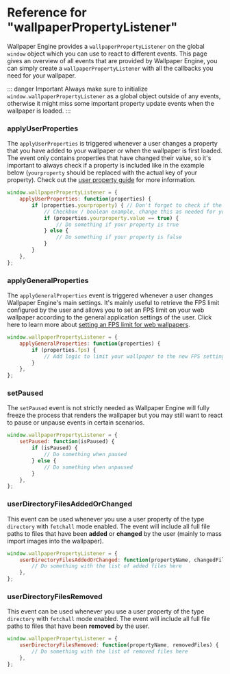 # Reference for "wallpaperPropertyListener"

Wallpaper Engine provides a `wallpaperPropertyListener` on the global `window` object which you can use to react to different events. This page gives an overview of all events that are provided by Wallpaper Engine, you can simply create a `wallpaperPropertyListener` with all the callbacks you need for your wallpaper.

::: danger Important
Always make sure to initialize `window.wallpaperPropertyListener` as a global object outside of any events, otherwise it might miss some important property update events when the wallpaper is loaded.
:::

### applyUserProperties

The `applyUserProperties` is triggered whenever a user changes a property that you have added to your wallpaper or when the wallpaper is first loaded. The event only contains properties that have changed their value, so it's important to always check if a property is included like in the example below (`yourproperty` should be replaced with the actual key of your property). Check out the [user property guide](/web/customization/properties) for more information.

```js
window.wallpaperPropertyListener = {
    applyUserProperties: function(properties) {
        if (properties.yourproperty) { // Don't forget to check if the property is included in the event
            // Checkbox / boolean example, change this as needed for your property type
            if (properties.yourproperty.value == true) {
                // Do something if your property is true
            } else {
                // Do something if your property is false
            }
        }
    },
};
```

### applyGeneralProperties

The `applyGeneralProperties` event is triggered whenever a user changes Wallpaper Engine's main settings. It's mainly useful to retrieve the FPS limit configured by the user and allows you to set an FPS limit on your web wallpaper according to the general application settings of the user. Click here to learn more about [setting an FPS limit for web wallpapers](/web/performance/fps).

```js 
window.wallpaperPropertyListener = {
    applyGeneralProperties: function(properties) {
        if (properties.fps) {
            // Add logic to limit your wallpaper to the new FPS settings
        }
    },
};
```

### setPaused

The `setPaused` event is not strictly needed as Wallpaper Engine will fully freeze the process that renders the wallpaper but you may still want to react to pause or unpause events in certain scenarios.

```js
window.wallpaperPropertyListener = {
    setPaused: function(isPaused) {
        if (isPaused) {
            // Do something when paused
        } else {
            // Do something when unpaused
        }
    },
};
```

### userDirectoryFilesAddedOrChanged

This event can be used whenever you use a user property of the type `directory` with `fetchall` mode enabled. The event will include all full file paths to files that have been **added** or **changed** by the user (mainly to mass import images into the wallpaper).

```js
window.wallpaperPropertyListener = {
    userDirectoryFilesAddedOrChanged: function(propertyName, changedFiles) {
        // Do something with the list of added files here
    },
};
```

### userDirectoryFilesRemoved

This event can be used whenever you use a user property of the type `directory` with `fetchall` mode enabled. The event will include all full file paths to files that have been **removed** by the user.

```js
window.wallpaperPropertyListener = {
    userDirectoryFilesRemoved: function(propertyName, removedFiles) {
        // Do something with the list of removed files here
    },
};
```